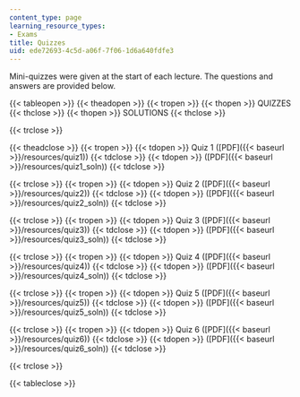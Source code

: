```yaml
---
content_type: page
learning_resource_types:
- Exams
title: Quizzes
uid: ede72693-4c5d-a06f-7f06-1d6a640fdfe3
---
```


Mini-quizzes were given at the start of each lecture. The questions and answers are provided below.

{{< tableopen >}}
{{< theadopen >}}
{{< tropen >}}
{{< thopen >}}
QUIZZES
{{< thclose >}}
{{< thopen >}}
SOLUTIONS
{{< thclose >}}

{{< trclose >}}

{{< theadclose >}}
{{< tropen >}}
{{< tdopen >}}
Quiz 1 ([PDF]({{< baseurl >}}/resources/quiz1))
{{< tdclose >}}
{{< tdopen >}}
([PDF]({{< baseurl >}}/resources/quiz1_soln))
{{< tdclose >}}

{{< trclose >}}
{{< tropen >}}
{{< tdopen >}}
Quiz 2 ([PDF]({{< baseurl >}}/resources/quiz2))
{{< tdclose >}}
{{< tdopen >}}
([PDF]({{< baseurl >}}/resources/quiz2_soln))
{{< tdclose >}}

{{< trclose >}}
{{< tropen >}}
{{< tdopen >}}
Quiz 3 ([PDF]({{< baseurl >}}/resources/quiz3))
{{< tdclose >}}
{{< tdopen >}}
([PDF]({{< baseurl >}}/resources/quiz3_soln))
{{< tdclose >}}

{{< trclose >}}
{{< tropen >}}
{{< tdopen >}}
Quiz 4 ([PDF]({{< baseurl >}}/resources/quiz4))
{{< tdclose >}}
{{< tdopen >}}
([PDF]({{< baseurl >}}/resources/quiz4_soln))
{{< tdclose >}}

{{< trclose >}}
{{< tropen >}}
{{< tdopen >}}
Quiz 5 ([PDF]({{< baseurl >}}/resources/quiz5))
{{< tdclose >}}
{{< tdopen >}}
([PDF]({{< baseurl >}}/resources/quiz5_soln))
{{< tdclose >}}

{{< trclose >}}
{{< tropen >}}
{{< tdopen >}}
Quiz 6 ([PDF]({{< baseurl >}}/resources/quiz6))
{{< tdclose >}}
{{< tdopen >}}
([PDF]({{< baseurl >}}/resources/quiz6_soln))
{{< tdclose >}}

{{< trclose >}}

{{< tableclose >}}